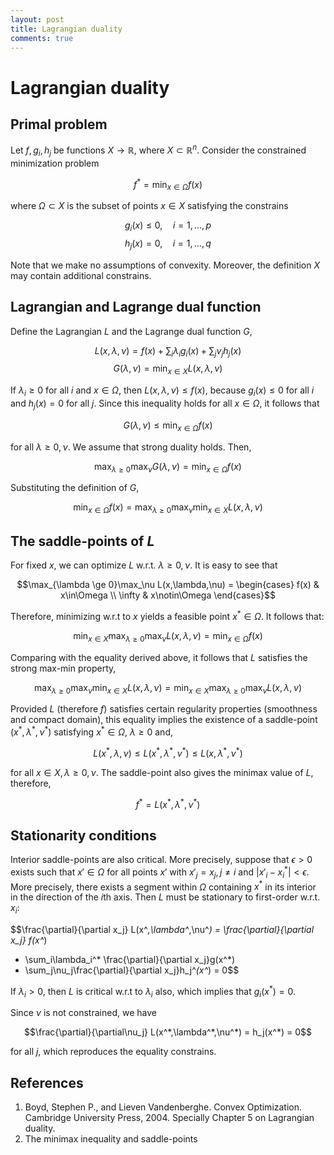 ```yaml
---
layout: post
title: Lagrangian duality
comments: true
---
```

# Lagrangian duality

## Primal problem

Let $f,g_i,h_j$ be functions $X\rightarrow\mathbb R$, where $X\subset\mathbb R^n$. Consider the constrained minimization problem

$$f^* = \min_{x\in\Omega} f(x)$$

where $\Omega\subset X$ is the subset of points $x\in X$ satisfying the constrains

$$g_i(x)\le0,\quad i=1,\dots,p$$
$$h_j(x)=0,  \quad i=1,\dots,q$$

Note that we make no assumptions of convexity. Moreover, the definition $X$ may contain additional constrains.

## Lagrangian and Lagrange dual function

Define the Lagrangian $L$ and the Lagrange dual function $G$,

$$L(x,\lambda,\nu) = f(x) + \sum_i\lambda_i g_i(x) + \sum_j\nu_jh_j(x)$$
$$G(\lambda,\nu) = \min_{x\in X} L(x,\lambda,\nu)$$

If $\lambda_i\ge0$ for all $i$ and $x\in\Omega$, then $L(x,\lambda,\nu)\le f(x)$, because $g_i(x)\le0$ for all $i$ and $h_j(x)=0$ for all $j$. Since this inequality holds for all $x\in\Omega$, it follows that

$$G(\lambda,\nu) \le \min_{x\in\Omega} f(x)$$

for all $\lambda\ge0,\nu$. We assume that strong duality holds. Then,

$$\max_{\lambda\ge0}\max_\nu G(\lambda,\nu) = \min_{x\in\Omega}f(x)$$

Substituting the definition of $G$,

$$\min_{x\in\Omega}f(x) = \max_{\lambda\ge0}\max_\nu\min_{x\in X}L(x,\lambda,\nu)$$

## The saddle-points of $L$

For fixed $x$, we can optimize $L$ w.r.t. $\lambda\ge0,\nu$. It is easy to see that

$$\max_{\lambda \ge 0}\max_\nu L(x,\lambda,\nu) =
\begin{cases}
  f(x)      & x\in\Omega \\
  \infty    & x\notin\Omega
\end{cases}$$

Therefore, minimizing w.r.t to $x$ yields a feasible point $x^*\in\Omega$. It follows that:

$$\min_{x\in X}\max_{\lambda\ge0}\max_\nu L(x,\lambda,\nu) = \min_{x\in\Omega}f(x)$$

Comparing with the equality derived above, it follows that $L$ satisfies the strong max-min property,

$$\max_{\lambda\ge0}\max_\nu\min_{x\in X}L(x,\lambda,\nu)
= \min_{x\in X}\max_{\lambda\ge0}\max_\nu L(x,\lambda,\nu)$$

Provided $L$ (therefore $f$) satisfies certain regularity properties (smoothness and compact domain), this equality implies the existence of a saddle-point $(x^*, \lambda^*, \nu^*)$ satisfying
$x^* \in \Omega$, $\lambda\ge0$
and,

$$L(x^*,\lambda,\nu) \le L(x^*,\lambda^*,\nu^*) \le L(x,\lambda^*,\nu^*)$$

for all $x\in X,\lambda\ge0,\nu$. The saddle-point also gives the minimax value of $L$, therefore,

$$f^* = L(x^*,\lambda^*,\nu^*)$$

## Stationarity conditions

Interior saddle-points are also critical. More precisely, suppose that $\epsilon>0$ exists such that $x'\in\Omega$ for all points $x'$ with $x'_j=x_j,j\ne i$ and 
$|x'_i - x_i^*| < \epsilon$. 
More precisely, there exists a segment within $\Omega$ containing $x^*$ in its interior in the direction of the $i$th axis. Then $L$ must be stationary to first-order w.r.t. $x_i$:

$$\frac{\partial}{\partial x_j} L(x^*,\lambda^*,\nu^*)
= \frac{\partial}{\partial x_j} f(x^*)
+ \sum_i\lambda_i^* \frac{\partial}{\partial x_j}g(x^*)
+ \sum_j\nu_j\frac{\partial}{\partial x_j}h_j^*(x^*) = 0$$

If $\lambda_i>0$, then $L$ is critical w.r.t to $\lambda_i$ also, which implies that $g_i(x^*)=0$.

Since $\nu$ is not constrained, we have

$$\frac{\partial}{\partial\nu_j} L(x^*,\lambda^*,\nu^*) = h_j(x^*) = 0$$

for all $j$, which reproduces the equality constrains.

## References

1. Boyd, Stephen P., and Lieven Vandenberghe. Convex Optimization. Cambridge University Press, 2004. Specially Chapter 5 on Lagrangian duality.
2. The minimax inequality and saddle-points